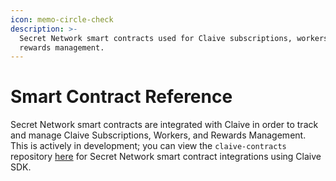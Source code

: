 ```yaml
---
icon: memo-circle-check
description: >-
  Secret Network smart contracts used for Claive subscriptions, workers, and
  rewards management.
---
```


# Smart Contract Reference

Secret Network smart contracts are integrated with Claive in order to track and manage Claive Subscriptions, Workers, and Rewards Management. This is actively in development; you can view the `claive-contracts` repository [here](https://github.com/scrtlabs/claive-contracts) for Secret Network smart contract integrations using Claive SDK.&#x20;
